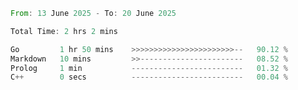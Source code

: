 <!--START_SECTION:waka-->

```rust
From: 13 June 2025 - To: 20 June 2025

Total Time: 2 hrs 2 mins

Go         1 hr 50 mins    >>>>>>>>>>>>>>>>>>>>>>>--   90.12 %
Markdown   10 mins         >>-----------------------   08.52 %
Prolog     1 min           -------------------------   01.32 %
C++        0 secs          -------------------------   00.04 %
```

<!--END_SECTION:waka-->
